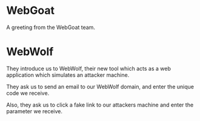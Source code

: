 # WebGoat
A greeting from the WebGoat team.
# WebWolf
They introduce us to WebWolf, their new tool which acts as a web application which simulates an attacker machine.

They ask us to send an email to our WebWolf domain, and enter the unique code we receive.

Also, they ask us to click a fake link to our attackers machine and enter the parameter we receive.
